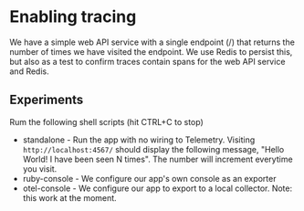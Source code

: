 # Enabling tracing

We have a simple web API service with a single endpoint (/) that returns the number of times we have visited the endpoint. We use Redis to persist this, but also as a test to confirm traces contain spans for the web API service and Redis.

## Experiments

Rum the following shell scripts (hit CTRL+C to stop)

- standalone - Run the app with no wiring to Telemetry. Visiting `http://localhost:4567/` should display the following message, "Hello World! I have been seen N times". The number will increment everytime you visit.
- ruby-console - We configure our app's own console as an exporter
- otel-console - We configure our app to export to a local collector. Note: this work at the moment.
